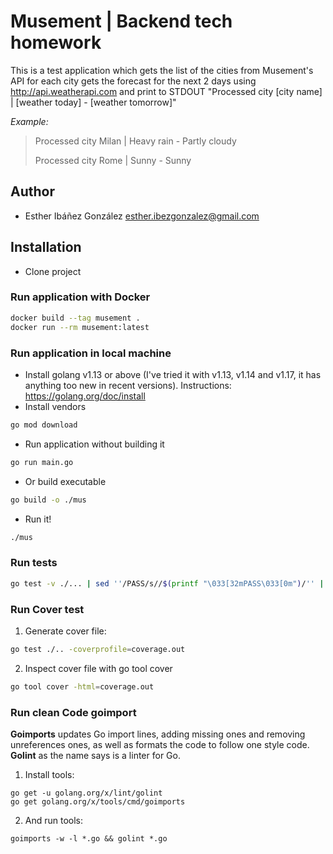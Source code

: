 # Musement | Backend tech homework

This is a test application which gets the list of the cities from Musement's API for each city gets the forecast for 
the next 2 days using http://api.weatherapi.com and print to STDOUT 
"Processed city [city name] | [weather today] - [weather tomorrow]"

*Example:*
> Processed city Milan | Heavy rain - Partly cloudy
>
> Processed city Rome | Sunny - Sunny

## Author

- Esther Ibáñez González <esther.ibezgonzalez@gmail.com> 

## Installation

* Clone project

### Run application with Docker

```bash
docker build --tag musement .
docker run --rm musement:latest
```

###  Run application in local machine

* Install golang v1.13 or above (I've tried it with v1.13, v1.14 and v1.17, it has anything too new in recent versions).
Instructions: https://golang.org/doc/install
* Install vendors
```bash
go mod download
```
* Run application without building it
```bash
go run main.go
```
* Or build executable
```bash
go build -o ./mus
``` 
* Run it!
```bash
./mus
``` 

### Run tests

```bash
go test -v ./... | sed ''/PASS/s//$(printf "\033[32mPASS\033[0m")/'' | sed ''/FAIL/s//$(printf "\033[31mFAIL\033[0m")/''
```

### Run Cover test

1. Generate cover file:
```bash
go test ./.. -coverprofile=coverage.out
```
2. Inspect cover file with go tool cover
```bash
go tool cover -html=coverage.out
```

### Run clean Code goimport

**Goimports** updates Go import lines, adding missing ones and removing unreferences ones, 
as well as formats the code to follow one style code.
**Golint** as the name says is a linter for Go.

1. Install tools:
```
go get -u golang.org/x/lint/golint
go get golang.org/x/tools/cmd/goimports
```
2. And run tools:
```
goimports -w -l *.go && golint *.go
```